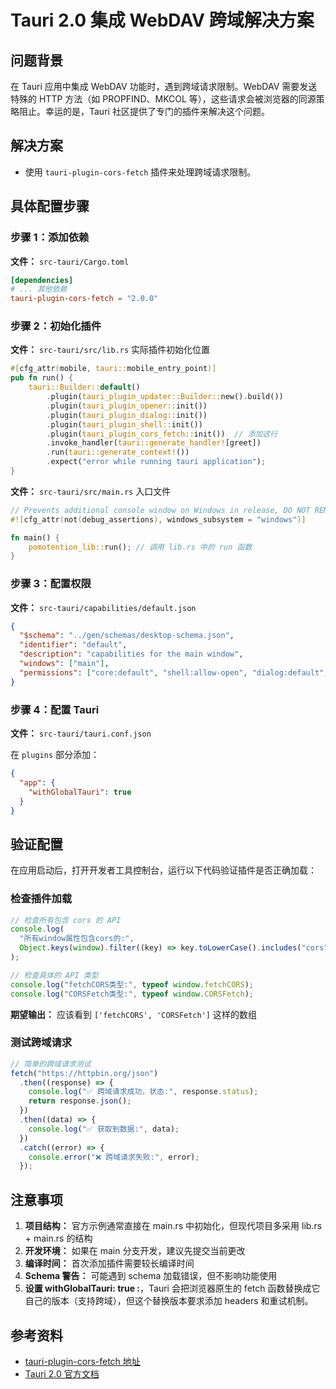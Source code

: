 # Tauri 2.0 集成 WebDAV 跨域解决方案

## 问题背景

在 Tauri 应用中集成 WebDAV 功能时，遇到跨域请求限制。WebDAV 需要发送特殊的 HTTP 方法（如 PROPFIND、MKCOL 等），这些请求会被浏览器的同源策略阻止。幸运的是，Tauri 社区提供了专门的插件来解决这个问题。

## 解决方案

- 使用 `tauri-plugin-cors-fetch` 插件来处理跨域请求限制。

## 具体配置步骤

### 步骤 1：添加依赖

**文件：** `src-tauri/Cargo.toml`

```toml
[dependencies]
# ... 其他依赖
tauri-plugin-cors-fetch = "2.0.0"
```

### 步骤 2：初始化插件

**文件：** `src-tauri/src/lib.rs` 实际插件初始化位置

```rust
#[cfg_attr(mobile, tauri::mobile_entry_point)]
pub fn run() {
    tauri::Builder::default()
        .plugin(tauri_plugin_updater::Builder::new().build())
        .plugin(tauri_plugin_opener::init())
        .plugin(tauri_plugin_dialog::init())
        .plugin(tauri_plugin_shell::init())
        .plugin(tauri_plugin_cors_fetch::init())  // 添加这行
        .invoke_handler(tauri::generate_handler![greet])
        .run(tauri::generate_context!())
        .expect("error while running tauri application");
}
```

**文件：** `src-tauri/src/main.rs` 入口文件

```rust
// Prevents additional console window on Windows in release, DO NOT REMOVE!!
#![cfg_attr(not(debug_assertions), windows_subsystem = "windows")]

fn main() {
    pomotention_lib::run(); // 调用 lib.rs 中的 run 函数
}
```

### 步骤 3：配置权限

**文件：** `src-tauri/capabilities/default.json`

```json
{
  "$schema": "../gen/schemas/desktop-schema.json",
  "identifier": "default",
  "description": "capabilities for the main window",
  "windows": ["main"],
  "permissions": ["core:default", "shell:allow-open", "dialog:default", "updater:default", "cors-fetch:default"]
}
```

### 步骤 4：配置 Tauri

**文件：** `src-tauri/tauri.conf.json`

在 `plugins` 部分添加：

```json
{
  "app": {
    "withGlobalTauri": true
  }
}
```

## 验证配置

在应用启动后，打开开发者工具控制台，运行以下代码验证插件是否正确加载：

### 检查插件加载

```javascript
// 检查所有包含 cors 的 API
console.log(
  "所有window属性包含cors的:",
  Object.keys(window).filter((key) => key.toLowerCase().includes("cors"))
);

// 检查具体的 API 类型
console.log("fetchCORS类型:", typeof window.fetchCORS);
console.log("CORSFetch类型:", typeof window.CORSFetch);
```

**期望输出：** 应该看到 `['fetchCORS', 'CORSFetch']` 这样的数组

### 测试跨域请求

```javascript
// 简单的跨域请求测试
fetch("https://httpbin.org/json")
  .then((response) => {
    console.log("✅ 跨域请求成功，状态:", response.status);
    return response.json();
  })
  .then((data) => {
    console.log("✅ 获取到数据:", data);
  })
  .catch((error) => {
    console.error("❌ 跨域请求失败:", error);
  });
```

## 注意事项

1. **项目结构：** 官方示例通常直接在 main.rs 中初始化，但现代项目多采用 lib.rs + main.rs 的结构
2. **开发环境：** 如果在 main 分支开发，建议先提交当前更改
3. **编译时间：** 首次添加插件需要较长编译时间
4. **Schema 警告：** 可能遇到 schema 加载错误，但不影响功能使用
5. **设置 withGlobalTauri: true :**，Tauri 会把浏览器原生的 fetch 函数替换成它自己的版本（支持跨域），但这个替换版本要求添加 headers 和重试机制。

## 参考资料

- [tauri-plugin-cors-fetch 地址](https://crates.org.cn/crates/tauri-plugin-cors-fetch)
- [Tauri 2.0 官方文档](https://v2.tauri.app/start/)
